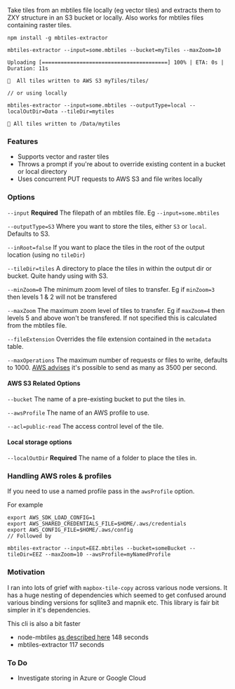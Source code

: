 Take tiles from an mbtiles file locally (eg vector tiles) and extracts them to ZXY structure in an S3 bucket or locally. Also works for mbtiles files containing raster tiles.

````
npm install -g mbtiles-extractor

mbtiles-extractor --input=some.mbtiles --bucket=myTiles --maxZoom=10

Uploading [========================================] 100% | ETA: 0s | Duration: 11s

🎉  All tiles written to AWS S3 myTiles/tiles/

// or using locally

mbtiles-extractor --input=some.mbtiles --outputType=local --localOutDir=Data --tileDir=mytiles

🎉 All tiles written to /Data/mytiles

````

### Features
- Supports vector and raster tiles
- Throws a prompt if you're about to override existing content in a bucket or local directory
- Uses concurrent PUT requests to AWS S3 and file writes locally

### Options
`--input` **Required** The filepath of an mbtiles file. Eg `--input=some.mbtiles`

`--outputType=S3` Where you want to store the tiles, either `S3` or `local`. Defaults to S3.

`--inRoot=false` If you want to place the tiles in the root of the output location (using no `tileDir`)

`--tileDir=tiles` A directory to place the tiles in within the output dir or bucket. Quite handy using with S3.

`--minZoom=0` The minimum zoom level of tiles to transfer. Eg if `minZoom=3` then levels 1 & 2 will not be transfered

`--maxZoom` The maximum zoom level of tiles to transfer. Eg if `maxZoom=4` then levels 5 and above won't be transfered. If not specified this is calculated from the mbtiles file.

`--fileExtension` Overrides the file extension contained in the `metadata` table.

`--maxOperations` The maximum number of requests or files to write, defaults to 1000. [AWS advises](https://aws.amazon.com/about-aws/whats-new/2018/07/amazon-s3-announces-increased-request-rate-performance/) it's possible to send as many as 3500 per second.

#### AWS S3 Related Options

`--bucket` The name of a pre-existing bucket to put the tiles in.

`--awsProfile` The name of an AWS profile to use.

`--acl=public-read` The access control level of the tile.

#### Local storage options

`--localOutDir` **Required** The name of a folder to place the tiles in.


### Handling AWS roles & profiles
If you need to use a named profile pass in the `awsProfile` option.

For example
````
export AWS_SDK_LOAD_CONFIG=1
export AWS_SHARED_CREDENTIALS_FILE=$HOME/.aws/credentials
export AWS_CONFIG_FILE=$HOME/.aws/config
// Followed by

mbtiles-extractor --input=EEZ.mbtiles --bucket=someBucket --tileDir=EEZ --maxZoom=10 --awsProfile=myNamedProfile

````

### Motivation
I ran into lots of grief with `mapbox-tile-copy` across various node versions. It has a huge nesting of dependencies which seemed to get confused around various binding versions for sqllite3 and mapnik etc. This library is fair bit simpler in it's dependencies. 

This cli is also a bit faster 
- node-mbtiles [as described here](https://github.com/mapbox/node-mbtiles#hook-up-to-tilelive)
148 seconds
- mbtiles-extractor 117 seconds

### To Do
- Investigate storing in Azure or Google Cloud
